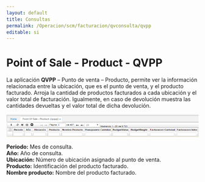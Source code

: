 ```yaml
---
layout: default
title: Consultas
permalink: /Operacion/scm/facturacion/qvconsulta/qvpp
editable: si
---
```


# Point of Sale - Product - QVPP

La aplicación **QVPP** – Punto de venta – Producto, permite ver la información relacionada entre la ubicación, que es el punto de venta, y el producto facturado. Arroja la cantidad de productos facturados a cada ubicación y el valor total de facturación. Igualmente, en caso de devolución muestra las cantidades devueltas y el valor total de dicha devolución.

![](qvpp.png)

**Periodo:** Mes de consulta.  
**Año:** Año de consulta.  
**Ubicación:** Número de ubicación asignado al punto de venta.  
**Producto:** Identificación del producto facturado.  
**Nombre producto:** Nombre del producto facturado.  









